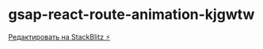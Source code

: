# gsap-react-route-animation-kjgwtw

[Редактировать на StackBlitz ⚡️](https://stackblitz.com/edit/gsap-react-route-animation-kjgwtw)
